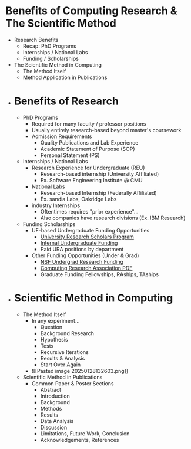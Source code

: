 # Benefits of Computing Research & The Scientific Method

* Research Benefits
	* Recap: PhD Programs
	* Internships / National Labs
	* Funding / Scholarships
* The Scientific Method in Computing
	* The Method Itself
	* Method Application in Publications
* # Benefits of Research
	* PhD Programs
		* Required for many faculty / professor positions
		* Usually entirely research-based beyond master's coursework
		* Admission Requirements
			* Quality Publications and Lab Experience
			* Academic Statement of Purpose (SOP)
			* Personal Statement (PS)
	*  Internships / National Labs
		* Research Experience for Undergraduate (REU)
			* Research-based internship (University Affiliated)
			* Ex. Software Engineering Institute @ CMU
		* National Labs
			* Research-based Internship (Federally Affiliated)
			* Ex. sandia Labs, Oakridge Labs
		* industry Internships
			* Oftentimes requires "prior experience"...
			* Also companies have research divisions (Ex. IBM Research)
	* Funding Scholarships
		* UF-based Undergraduate Funding Opportunities
			* [University Research Scholars Program](https://cur.aa.ufl.edu/programs-university-research-scholars-program/) 
			* [Internal Undergraduate Funding](https://funding.humanities.ufl.edu/uf-internal-undergraduate-funding/)
			* Paid URA positions by department
		* Other Funding Opportunities (Under & Grad)
			* [NSF Undergrad Research Funding](https://new.nsf.gov/funding/undergraduates)
			* [Computing Research Association PDF](https://cra.org/cra-wp/wp-content/uploads/sites/5/2017/03/Funding-Opportunities-in-Computer-Sciece.pdf)
			* Graduate Funding Fellowships, RAships, TAships
* # Scientific Method in Computing
	* The Method Itself
		* In any experiment...
			* Question
			* Background Research
			* Hypothesis
			* Tests
			* Recursive Iterations
			* Results & Analysis
			* Start Over Again 
		* ![[Pasted image 20250128132603.png]]
	* Scientific Method in Publications
		* Common Paper & Poster Sections
			* Abstract
			* Introduction
			* Background
			* Methods
			* Results
			* Data Analysis
			* Discussion
			* Limitations, Future Work, Conclusion
			* Acknowledgements, References